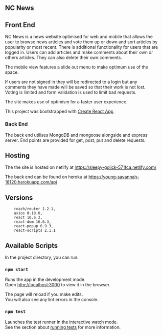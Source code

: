 ## NC News

## Front End

NC News is a news website optimised for web and mobile that allows the user to browse news articles and vote them up or down and sort articles by popularity or most recent. There is additional functionality for users that are logged in. Users can add articles and make comments about their own or others articles. They can also delete their own comments.

The mobile view features a slide out menu to make optimum use of the space.

If users are not signed in they will be redirected to a login but any comments they have made will be saved so that their work is not lost. Voting is limited and form validation is used to limit bad requests.

The site makes use of optimism for a faster user experience.

This project was bootstrapped with [Create React App](https://github.com/facebook/create-react-app).

### Back End

The back end utilises MongoDB and mongoose alongside and express server. End points are provided for get, post, put and delete requests.

## Hosting

The the site is hosted on netlify at https://sleepy-golick-571fca.netlify.com/

The back end can be found on heroku at https://young-savannah-18120.herokuapp.com/api

## Versions

```
    reach/router 1.2.1,
    axios 0.18.0,
    react 16.6.3,
    react-dom 16.6.3,
    react-popup 0.9.3,
    react-scripts 2.1.1

```

## Available Scripts

In the project directory, you can run:

### `npm start`

Runs the app in the development mode.<br>
Open [http://localhost:3000](http://localhost:3000) to view it in the browser.

The page will reload if you make edits.<br>
You will also see any lint errors in the console.

### `npm test`

Launches the test runner in the interactive watch mode.<br>
See the section about [running tests](https://facebook.github.io/create-react-app/docs/running-tests) for more information.
